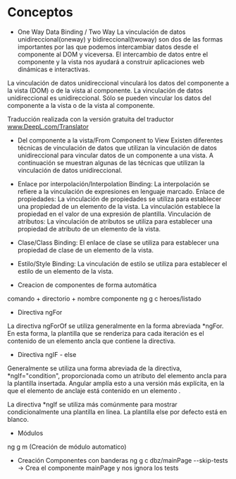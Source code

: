 # Conceptos

- One Way Data Binding / Two Way
La vinculación de datos unidireccional(oneway) y bidireccional(twoway) son dos de las formas importantes por las que podemos intercambiar datos desde el componente al DOM y viceversa. El intercambio de datos entre el componente y la vista nos ayudará a construir aplicaciones web dinámicas e interactivas.

La vinculación de datos unidireccional vinculará los datos del componente a la vista (DOM) o de la vista al componente. La vinculación de datos unidireccional es unidireccional. Sólo se pueden vincular los datos del componente a la vista o de la vista al componente.

Traducción realizada con la versión gratuita del traductor www.DeepL.com/Translator

- Del componente a la vista/From Component to View
Existen diferentes técnicas de vinculación de datos que utilizan la vinculación de datos unidireccional para vincular datos de un componente a una vista. A continuación se muestran algunas de las técnicas que utilizan la vinculación de datos unidireccional.

- Enlace por interpolación/Interpolation Binding: 
La interpolación se refiere a la vinculación de expresiones en lenguaje marcado.
Enlace de propiedades: La vinculación de propiedades se utiliza para establecer una propiedad de un elemento de la vista. La vinculación establece la propiedad en el valor de una expresión de plantilla.
Vinculación de atributos: La vinculación de atributos se utiliza para establecer una propiedad de atributo de un elemento de la vista.
- Clase/Class Binding: 
El enlace de clase se utiliza para establecer una propiedad de clase de un elemento de la vista.
- Estilo/Style Binding: 
La vinculación de estilo se utiliza para establecer el estilo de un elemento de la vista.

- Creacion de componentes de forma automática

comando + directorio + nombre componente
ng g c heroes/listado

- Directiva ngFor

La directiva ngForOf se utiliza generalmente en la forma abreviada *ngFor. En esta forma, la plantilla que se renderiza para cada iteración es el contenido de un elemento ancla que contiene la directiva.


- Directiva ngIF - else

Generalmente se utiliza una forma abreviada de la directiva, *ngIf="condition", proporcionada como un atributo del elemento ancla para la plantilla insertada. Angular amplía esto a una versión más explícita, en la que el elemento de anclaje está contenido en un elemento <ng-template>.

La directiva *ngIf se utiliza más comúnmente para mostrar condicionalmente una plantilla en línea. La plantilla else por defecto está en blanco.

- Módulos

ng g m (Creación de módulo automatico)

- Creación Componentes con banderas
 ng g c dbz/mainPage --skip-tests -> Crea el componente mainPage y nos ignora los tests
